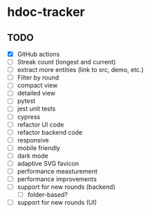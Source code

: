 # hdoc-tracker

## TODO

- [x] GitHub actions
- [ ] Streak count (longest and current)
- [ ] extract more entities (link to src, demo, etc.)
- [ ] Filter by round
- [ ] compact view
- [ ] detailed view
- [ ] pytest
- [ ] jest unit tests
- [ ] cypress
- [ ] refactor UI code
- [ ] refactor backend code
- [ ] responsive
- [ ] mobile friendly
- [ ] dark mode
- [ ] adaptive SVG favicon
- [ ] performance measturement
- [ ] performance improvements
- [ ] support for new rounds (backend)
  - [ ] folder-based?
- [ ] support for new rounds (UI)
